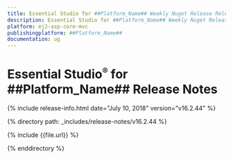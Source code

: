 ```yaml
---
title: Essential Studio for ##Platform_Name## Weekly Nuget Release Release Notes  
description: Essential Studio for ##Platform_Name## Weekly Nuget Release Release Notes  
platform: ej2-asp-core-mvc
publishingplatform: ##Platform_Name##
documentation: ug
---
```


# Essential Studio<sup style="font-size:70%">&reg;</sup> for  ##Platform_Name##  Release Notes  

{% include release-info.html date="July 10, 2018"   version="v16.2.44"  %} 

{% directory path: _includes/release-notes/v16.2.44 %}

{% include {{file.url}} %}

{% enddirectory %}
